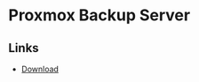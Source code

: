 # Proxmox Backup Server

## Links

- [Download](https://proxmox.com/en/downloads/category/proxmox-backup-server)
